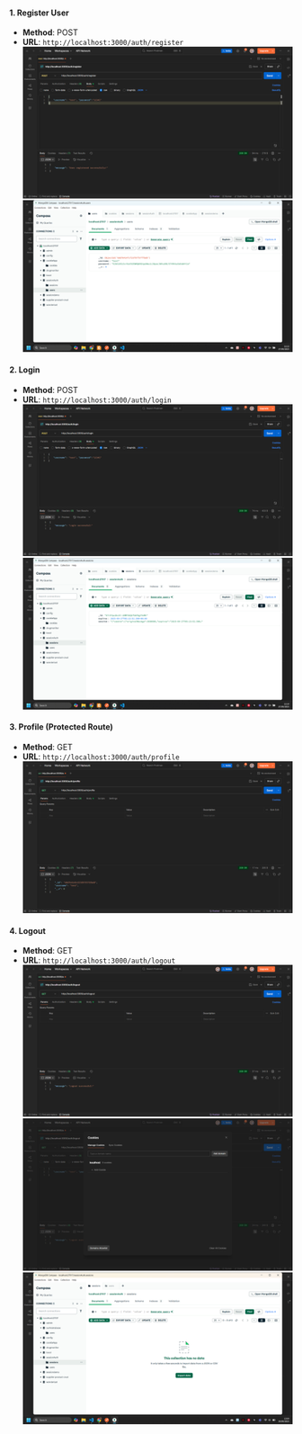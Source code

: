 
#### 1. Register User
- **Method**: POST
- **URL**: `http://localhost:3000/auth/register`
![alt text](img/image.png)
![alt text](img/image-1.png)

#### 2. Login
- **Method**: POST
- **URL**: `http://localhost:3000/auth/login`
![alt text](img/image-2.png)
![alt text](img/image-3.png)

#### 3. Profile (Protected Route)
- **Method**: GET
- **URL**: `http://localhost:3000/auth/profile`
![alt text](img/image-4.png)

#### 4. Logout
- **Method**: GET
- **URL**: `http://localhost:3000/auth/logout`
![alt text](img/image-5.png)
![alt text](img/image7.png)
![alt text](img/image-6.png)